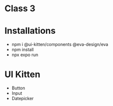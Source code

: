# Class 3

# Installations
- npm i @ui-kitten/components @eva-design/eva
- npm install
- npx expo run

# UI Kitten
- Button
- Input
- Datepicker